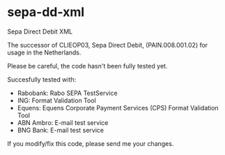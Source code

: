 sepa-dd-xml
===========

Sepa Direct Debit XML

The successor of CLIEOP03, Sepa Direct Debit, (PAIN.008.001.02) for usage in the Netherlands.

Please be careful, the code hasn't been fully tested yet.

Succesfully tested with:
 - Rabobank: Rabo SEPA TestService 
 - ING: Format Validation Tool
 - Equens: Equens Corporate Payment Services (CPS) Format Validation Tool
 - ABN Ambro: E-mail test service
 - BNG Bank: E-mail test service

If you modify/fix this code, please send me your changes.
